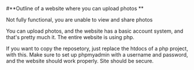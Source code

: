 #**Outline of a website where you can upload photos **

  Not fully functional, you are unable to view and share photos 

  You can upload photos, and the website has a basic account system, and that's pretty much it.
  The entire website is using php.

  If you want to copy the reposetory, just replace the htdocs of a php project, with this. 
  Make sure to set up phpmyadmin with a username and password, and the website should work properly. Site should be secure.
